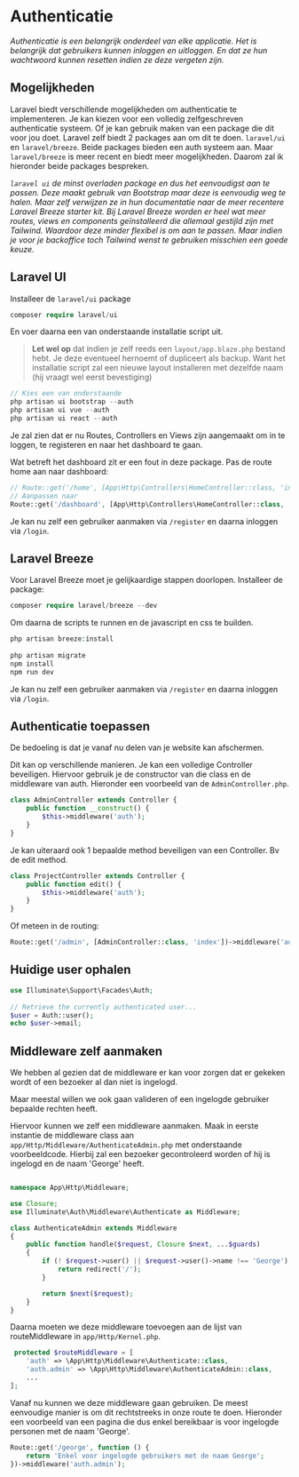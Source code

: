 # Authenticatie

*Authenticatie is een belangrijk onderdeel van elke applicatie. Het is belangrijk dat gebruikers kunnen inloggen en uitloggen. En dat ze hun wachtwoord kunnen resetten indien ze deze vergeten zijn.*

## Mogelijkheden

Laravel biedt verschillende mogelijkheden om authenticatie te implementeren. Je kan kiezen voor een volledig zelfgeschreven authenticatie systeem. Of je kan gebruik maken van een package die dit voor jou doet. Laravel zelf biedt 2 packages aan om dit te doen. `laravel/ui` en `laravel/breeze`. Beide packages bieden een auth systeem aan. Maar `laravel/breeze` is meer recent en biedt meer mogelijkheden. Daarom zal ik hieronder beide packages bespreken.

*`laravel ui` de minst overladen package en dus het eenvoudigst aan te passen. Deze maakt gebruik van Bootstrap maar deze is eenvoudig weg te halen. Maar zelf verwijzen ze in hun documentatie naar de meer recentere Laravel Breeze starter kit. Bij Laravel Breeze worden er heel wat meer routes, views en components geïnstalleerd die allemaal gestijld zijn met Tailwind. Waardoor deze minder flexibel is om aan te passen. Maar indien je voor je backoffice toch Tailwind wenst te gebruiken misschien een goede keuze.*

## Laravel UI

Installeer de `laravel/ui` package

``` php
composer require laravel/ui
```

En voer daarna een van onderstaande installatie script uit. 

> **Let wel op** dat indien je zelf reeds een `layout/app.blaze.php` bestand hebt. Je deze eventueel hernoemt of dupliceert als backup. Want het installatie script zal een nieuwe layout installeren met dezelfde naam (hij vraagt wel eerst bevestiging)

``` php
// Kies een van onderstaande
php artisan ui bootstrap --auth
php artisan ui vue --auth
php artisan ui react --auth
```

Je zal zien dat er nu Routes, Controllers en Views zijn aangemaakt om in te loggen, te registeren en naar het dashboard te gaan.

Wat betreft het dashboard zit er een fout in deze package. Pas de route home aan naar dashboard:

``` php
// Route::get('/home', [App\Http\Controllers\HomeController::class, 'index'])->name('home');
// Aanpassen naar
Route::get('/dashboard', [App\Http\Controllers\HomeController::class, 'index'])->name('home');
```

Je kan nu zelf een gebruiker aanmaken via `/register` en daarna inloggen via `/login`.

## Laravel Breeze

Voor Laravel Breeze moet je gelijkaardige stappen doorlopen. Installeer de package:

``` php
composer require laravel/breeze --dev
```

Om daarna de scripts te runnen en de javascript en css te builden.

``` php
php artisan breeze:install
 
php artisan migrate
npm install
npm run dev
```

Je kan nu zelf een gebruiker aanmaken via `/register` en daarna inloggen via `/login`.

## Authenticatie toepassen

De bedoeling is dat je vanaf nu delen van je website kan afschermen.

Dit kan op verschillende manieren. Je kan een volledige Controller beveiligen. Hiervoor gebruik je de constructor van die class en de middleware van auth. Hieronder een voorbeeld van de `AdminController.php`.

``` php
class AdminController extends Controller {
    public function __construct() {
        $this->middleware('auth');
    }
}
```

Je kan uiteraard ook 1 bepaalde method beveiligen van een Controller. Bv de edit method.

``` php
class ProjectController extends Controller {
    public function edit() {
        $this->middleware('auth');
    }
}
```

Of meteen in de routing:

``` php
Route::get('/admin', [AdminController::class, 'index'])->middleware('auth');
```

## Huidige user ophalen

``` php
use Illuminate\Support\Facades\Auth;
 
// Retrieve the currently authenticated user...
$user = Auth::user();
echo $user->email;
```

## Middleware zelf aanmaken

We hebben al gezien dat de middleware er kan voor zorgen dat er gekeken wordt of een bezoeker al dan niet is ingelogd.

Maar meestal willen we ook gaan valideren of een ingelogde gebruiker bepaalde rechten heeft.

Hiervoor kunnen we zelf een middleware aanmaken. Maak in eerste instantie de middleware class aan `app/Http/Middleware/AuthenticateAdmin.php` met onderstaande voorbeeldcode. Hierbij zal een bezoeker gecontroleerd worden of hij is ingelogd en de naam 'George' heeft.

``` php

namespace App\Http\Middleware;

use Closure;
use Illuminate\Auth\Middleware\Authenticate as Middleware;

class AuthenticateAdmin extends Middleware
{
    public function handle($request, Closure $next, ...$guards)
    {
        if (! $request->user() || $request->user()->name !== 'George') {
            return redirect('/');
        }

        return $next($request);
    }
}
```

Daarna moeten we deze middleware toevoegen aan de lijst van routeMiddleware in `app/Http/Kernel.php`.

``` php
 protected $routeMiddleware = [
    'auth' => \App\Http\Middleware\Authenticate::class,
    'auth.admin' => \App\Http\Middleware\AuthenticateAdmin::class,
    ...
];
```

Vanaf nu kunnen we deze middleware gaan gebruiken. De meest eenvoudige manier is om dit rechtstreeks in onze route te doen. Hieronder een voorbeeld van een pagina die dus enkel bereikbaar is voor ingelogde personen met de naam 'George'.

``` php
Route::get('/george', function () {
    return 'Enkel voor ingelogde gebruikers met de naam George';
})->middleware('auth.admin');
```